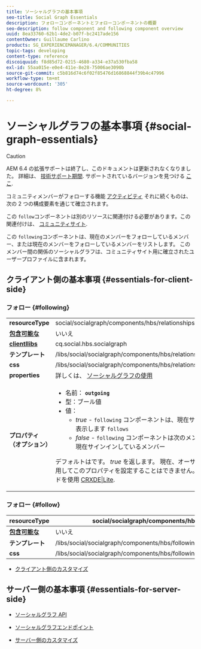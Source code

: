 ```yaml
---
title: ソーシャルグラフの基本事項
seo-title: Social Graph Essentials
description: フォローコンポーネントとフォローコンポーネントの概要
seo-description: follow component and following component overview
uuid: 8ea33760-62b1-4de2-b07f-bc2417ade156
contentOwner: Guillaume Carlino
products: SG_EXPERIENCEMANAGER/6.4/COMMUNITIES
topic-tags: developing
content-type: reference
discoiquuid: f8d85d72-0215-4680-a334-e37a530fba58
exl-id: 55aa015e-e0e4-411e-8e28-75006ae3090b
source-git-commit: c5b816d74c6f02f85476d16868844f39b4c47996
workflow-type: tm+mt
source-wordcount: '305'
ht-degree: 8%

---
```


# ソーシャルグラフの基本事項 {#social-graph-essentials}

>[!CAUTION]
>
>AEM 6.4 の拡張サポートは終了し、このドキュメントは更新されなくなりました。 詳細は、 [技術サポート期間](https://helpx.adobe.com/jp/support/programs/eol-matrix.html). サポートされているバージョンを見つける [ここ](https://experienceleague.adobe.com/docs/?lang=ja).

コミュニティメンバーがフォローする機能 [アクティビティ](essentials-activities.md) それに続くものは、次の 2 つの構成要素を通じて確立されます。

この `follow`コンポーネントは別のリソースに関連付ける必要があります。この関連付けは、 [コミュニティサイト](overview.md#communitiessites).

この `following`コンポーネントは、現在のメンバーをフォローしているメンバー、または現在のメンバーをフォローしているメンバーをリストします。 このメンバー間の関係のソーシャルグラフは、コミュニティサイト用に確立されたユーザープロファイルに含まれます。

## クライアント側の基本事項 {#essentials-for-client-side}

### フォロー {#following}

<table> 
 <tbody>
  <tr>
   <td> <strong>resourceType</strong></td> 
   <td>social/socialgraph/components/hbs/relationships</td> 
  </tr>
  <tr>
   <td> <a href="scf.md#add-or-include-a-communities-component"><strong>包含可能な</strong></a></td> 
   <td>いいえ</td> 
  </tr>
  <tr>
   <td> <a href="clientlibs.md"><strong>clientllibs</strong></a></td> 
   <td>cq.social.hbs.socialgraph</td> 
  </tr>
  <tr>
   <td> <strong>テンプレート</strong></td> 
   <td> /libs/social/socialgraph/components/hbs/relationships/relationships.hbs</td> 
  </tr>
  <tr>
   <td> <strong>css</strong></td> 
   <td> /libs/social/socialgraph/components/hbs/relationships/clientlibs/relationships.css</td> 
  </tr>
  <tr>
   <td><strong> properties</strong></td> 
   <td>詳しくは、 <a href="socialgraph.md">ソーシャルグラフの使用</a></td> 
  </tr>
  <tr>
   <td><strong> <br /> プロパティ（オプション）</strong></td> 
   <td>
    <ul> 
     <li>名前： <strong><code>outgoing</code></strong></li> 
     <li>型：ブール値</li> 
     <li>値：<br /> 
      <ul> 
       <li><i>true </i>- <code>following</code> コンポーネントは、現在サインインしているメンバーを一覧表示します <code>follows</code></li> 
       <li><i>false </i>- <code>following</code> コンポーネントは次のメンバーをリストします： <code>follow </code>現在サインインしているメンバー</li> 
      </ul> </li> 
    </ul> <p>デフォルトはです。 <i>true</i> を返します。 現在、オーサーモードで編集ダイアログを使用してこのプロパティを設定することはできません。 プロパティを <code>following </code>ノードを使用 <a href="../../help/sites-developing/developing-with-crxde-lite.md">CRXDE|Lite</a>.</p> </td> 
  </tr>
 </tbody>
</table>

### フォロー {#follow}

| **resourceType** | social/socialgraph/components/hbs/following |
|---|---|
| [**包含可能な**](scf.md#add-or-include-a-communities-component) | いいえ |
| **テンプレート** | /libs/social/socialgraph/components/hbs/following/following.hbs |
| **css** | /libs/social/socialgraph/components/hbs/following/clientlibs/following.css |

* [クライアント側のカスタマイズ](client-customize.md)

## サーバー側の基本事項 {#essentials-for-server-side}

* [ソーシャルグラフ API](https://helpx.adobe.com/experience-manager/6-4/sites/developing/using/reference-materials/javadoc/com/adobe/cq/social/graph/client/api/package-frame.html)

* [ソーシャルグラフエンドポイント](https://helpx.adobe.com/experience-manager/6-4/sites/developing/using/reference-materials/javadoc/com/adobe/cq/social/graph/client/endpoint/package-frame.html)

* [サーバー側のカスタマイズ](server-customize.md)
